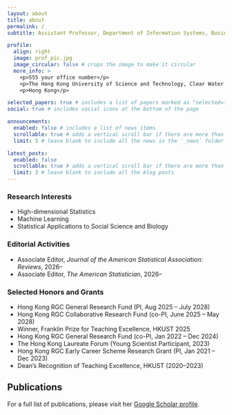 ```yaml
---
layout: about
title: about
permalink: /
subtitle: Assistant Professor, Department of Information Systems, Business Statistics and Operations Management (ISOM), The Hong Kong University of Science and Technology (HKUST)

profile:
  align: right
  image: prof_pic.jpg
  image_circular: false # crops the image to make it circular
  more_info: >
    <p>555 your office number</p>
    <p>The Hong Kong University of Science and Technology, Clear Water Bay</p>
    <p>Hong Kong</p>

selected_papers: true # includes a list of papers marked as "selected={true}"
social: true # includes social icons at the bottom of the page

announcements:
  enabled: false # includes a list of news items
  scrollable: true # adds a vertical scroll bar if there are more than 3 news items
  limit: 5 # leave blank to include all the news in the `_news` folder

latest_posts:
  enabled: false
  scrollable: true # adds a vertical scroll bar if there are more than 3 new posts items
  limit: 3 # leave blank to include all the blog posts
---
```


### Research Interests
- High-dimensional Statistics  
- Machine Learning  
- Statistical Applications to Social Science and Biology  

### Editorial Activities
- Associate Editor, *Journal of the American Statistical Association: Reviews*, 2026–  
- Associate Editor, *The American Statistician*, 2026–  

### Selected Honors and Grants
- Hong Kong RGC General Research Fund (PI, Aug 2025 – July 2028)  
- Hong Kong RGC Collaborative Research Fund (co-PI, June 2025 – May 2028)  
- Winner, Franklin Prize for Teaching Excellence, HKUST 2025  
- Hong Kong RGC General Research Fund (co-PI, Jan 2022 – Dec 2024)  
- The Hong Kong Laureate Forum (Young Scientist Participant, 2023)  
- Hong Kong RGC Early Career Scheme Research Grant (PI, Jan 2021 – Dec 2023)  
- Dean’s Recognition of Teaching Excellence, HKUST (2020–2023)  


## Publications
For a full list of publications, please visit her [Google Scholar profile](https://scholar.google.com/citations?user=KcoRj1sAAAAJ&hl=en).